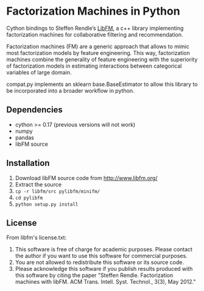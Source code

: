 # Factorization Machines in Python

Cython bindings to Steffen Rendle’s [LibFM](http://www.libfm.org/), a c++ library implementing factorization machines for collaborative filtering and recommendation.

Factorization machines (FM) are a generic approach that allows to mimic most factorization models by feature engineering. This way, factorization machines combine the generality of feature engineering with the superiority of factorization models in estimating interactions between categorical variables of large domain.

compat.py implements an sklearn base.BaseEstimator to allow this library to be incorporated into a broader workflow in python.

## Dependencies
* cython >= 0.17 (previous versions will not work)
* numpy
* pandas
* libFM source

## Installation
1. Download libFM source code from http://www.libfm.org/
2. Extract the source
3. ```cp -r libfm/src pylibfm/minifm/```
4. ```cd pylibfm``` 
5. ```python setup.py install``` 


## License
From libfm's license.txt:
1. This software is free of charge for academic purposes. Please contact the author if you want to use this software for commercial purposes.
2. You are not allowed to redistribute this software or its source code.
3. Please acknowledge this software if you publish results produced with this software by citing the paper "Steffen Rendle. Factorization machines with libFM. ACM Trans. Intell. Syst. Technol., 3(3), May 2012." 